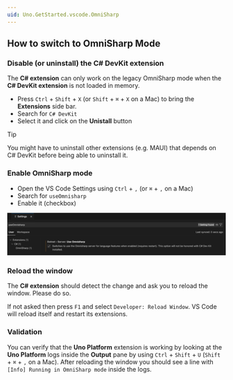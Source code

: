 ```yaml
---
uid: Uno.GetStarted.vscode.OmniSharp
---
```


## How to switch to OmniSharp Mode

### Disable (or uninstall) the **C# DevKit** extension

The **C# extension** can only work on the legacy OmniSharp mode when the **C# DevKit extension** is not loaded in memory.

* Press `Ctrl` + `Shift` + `X` (or `Shift` + `⌘` + `X` on a Mac) to bring the **Extensions** side bar.
* Search for `C# DevKit`
* Select it and click on the **Unistall** button

> [!TIP]
> You might have to uninstall other extensions (e.g. MAUI) that depends on C# DevKit before being able to uninstall it.

### Enable OmniSharp mode

* Open the VS Code Settings using `Ctrl` + `,` (or `⌘` + `,` on a Mac)
* Search for `useOmnisharp`
* Enable it (checkbox)

![useOmnisharp](Assets/quick-start/vs-code-useOmniSharp.png)

### Reload the window

The **C# extension** should detect the change and ask you to reload the window. Please do so.

If not asked then press `F1` and select `Developer: Reload Window`. VS Code will reload itself and restart its extensions.

### Validation

You can verify that the **Uno Platform** extension is working by looking at the **Uno Platform** logs inside the **Output** pane by using `Ctrl` + `Shift` + `U` (`Shift` + `⌘` + `,` on a Mac). After reloading the window you should see a line with `[Info] Running in OmniSharp mode` inside the logs.
